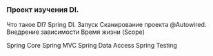 ### Проект изучения DI.

Что такое DI? Spring DI. Запуск Сканирование проекта @Autowired. Внедрение зависимости Время жизни (Scope)

Spring Core Spring MVC Spring Data Access Spring Testing